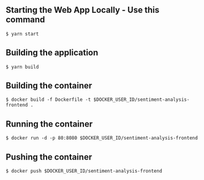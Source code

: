 ## Starting the Web App Locally - Use this command
` $ yarn start `

## Building the application
` $ yarn build `

## Building the container
` $ docker build -f Dockerfile -t $DOCKER_USER_ID/sentiment-analysis-frontend . `

## Running the container
` $ docker run -d -p 80:8080 $DOCKER_USER_ID/sentiment-analysis-frontend `

## Pushing the container
` $ docker push $DOCKER_USER_ID/sentiment-analysis-frontend `

##
